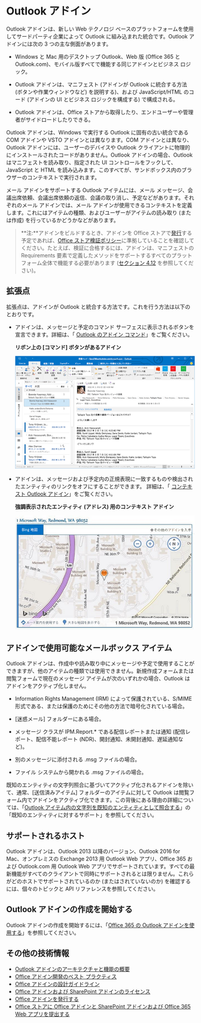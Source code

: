 
# <a name="outlook-add-ins"></a>Outlook アドイン

Outlook アドインは、新しい Web テクノロジ ベースのプラットフォームを使用してサードパーティ企業によって Outlook に組み込まれた統合です。Outlook アドインには次の 3 つの主な側面があります。


- Windows と Mac 用のデスクトップ Outlook、Web 版 (Office 365 と Outlook.com)、モバイル版すべてで機能する同じアドインとビジネス ロジック。
    
-  Outlook アドインは、マニフェスト (アドインが Outlook に統合する方法 (ボタンや作業ウィンドウなど) を説明する)、および JavaScript/HTML のコード (アドインの UI とビジネス ロジックを構成する) で構成される。
    
- Outlook アドインは、Office ストアから取得したり、エンドユーザーや管理者がサイドロードしたりできる。
    
Outlook アドインは、Windows で実行する Outlook に固有の古い統合である COM アドインや VSTO アドインとは異なります。COM アドインとは異なり、Outlook アドインには、ユーザーのデバイスや Outlook クライアントに物理的にインストールされたコードがありません。Outlook アドインの場合、Outlook はマニフェストを読み取り、指定された UI コントロールをフックして、JavaScript と HTML を読み込みます。このすべてが、サンドボックス内のブラウザーのコンテキストで実行されます。

メール アドインをサポートする Outlook アイテムには、メール メッセージ、会議出席依頼、会議出席依頼の返信、会議の取り消し、予定などがあります。それぞれのメール アドインでは、メール アドインが使用できるコンテキストを定義します。これにはアイテムの種類、およびユーザーがアイテムの読み取り (または作成) を行っているかどうかなどがあります。

>**注:**アドインをビルドするとき、アドインを Office ストアで[発行](../publish/publish.md)する予定であれば、[Office ストア検証ポリシー](https://msdn.microsoft.com/en-us/library/jj220035.aspx)に準拠していることを確認してください。たとえば、検証に合格するには、アドインは、マニフェストの Requirements 要素で定義したメソッドをサポートするすべてのプラットフォーム全体で機能する必要があります ([セクション 4.12](https://msdn.microsoft.com/en-us/library/jj220035.aspx#Anchor_3) を参照してください)。

## <a name="extension-points"></a>拡張点


拡張点は、アドインが Outlook と統合する方法です。これを行う方法は以下のとおりです。


- アドインは、メッセージと予定のコマンド サーフェスに表示されるボタンを宣言できます。詳細は、「 [Outlook のアドイン コマンド](../outlook/add-in-commands-for-outlook.md)」をご覧ください。
    
    **リボン上の [コマンド] ボタンがあるアドイン**

    ![アドイン コマンドの UI なし図形](../../images/41e46a9c-19ec-4ccc-98e6-a227283623d1.png)

- アドインは、メッセージおよび予定内の正規表現に一致するものや検出されたエンティティのリンクをオフにすることができます。 詳細は、「 [コンテキスト Outlook アドイン](../outlook/contextual-outlook-add-ins.md)」をご覧ください。
    
    **強調表示されたエンティティ (アドレス) 用のコンテキスト アドイン**

    ![カード内のコンテキスト アプリを示す](../../images/59bcabc2-7cb0-4b9b-bb9f-06089dca9c31.png)


## <a name="mailbox-items-available-to-add-ins"></a>アドインで使用可能なメールボックス アイテム


Outlook アドインは、作成中や読み取り中にメッセージや予定で使用することができますが、他のアイテムの種類では使用できません。新規作成フォームまたは閲覧フォームで現在のメッセージ アイテムが次のいずれかの場合、Outlook はアドインをアクティブ化しません。


- Information Rights Management (IRM) によって保護されている、S/MIME 形式である、または保護のためにその他の方法で暗号化されている場合。
    
- [迷惑メール] フォルダーにある場合。
    
- メッセージ クラスが IPM.Report.* である配信レポートまたは通知 (配信レポート、配信不能レポート (NDR)、開封通知、未開封通知、遅延通知など)。
    
- 別のメッセージに添付される .msg ファイルの場合。
    
- ファイル システムから開かれる .msg ファイルの場合。
    
既知のエンティティの文字列照合に基づいてアクティブ化されるアドインを除いて、通常、[送信済みアイテム] フォルダーのアイテムに対して Outlook は閲覧フォーム内でアドインをアクティブ化できます。この背後にある理由の詳細については、「[Outlook アイテム内の文字列を既知のエンティティとして照合する](../outlook/match-strings-in-an-item-as-well-known-entities.md)」の「既知のエンティティに対するサポート」を参照してください。


## <a name="supported-hosts"></a>サポートされるホスト


Outlook アドインは、Outlook 2013 以降のバージョン、Outlook 2016 for Mac、オンプレミスの Exchange 2013 用 Outlook Web アプリ、Office 365 および Outlook.com 用 Outlook Web アプリでサポートされています。すべての最新機能がすべてのクライアントで同時にサポートされるとは限りません。これらがどのホストでサポートされているのか (またはされていないのか) を確認するには、個々のトピックと API リファレンスを参照してください。


## <a name="get-started-building-outlook-add-ins"></a>Outlook アドインの作成を開始する


Outlook アドインの作成を開始するには、「[Office 365 の Outlook アドインを使用する](https://dev.outlook.com/MailAppsGettingStarted/GetStarted)」を参照してください。


## <a name="additional-resources"></a>その他の技術情報


- [Outlook アドインのアーキテクチャと機能の概要](../outlook/overview.md)
- [Office アドイン開発のベスト プラクティス](../../docs/overview/add-in-development-best-practices.md)
- [Office アドインの設計ガイドライン](../../docs/design/add-in-design.md)
- [Office アドインおよび SharePoint アドインのライセンス](http://msdn.microsoft.com/library/3e0e8ff6-66d6-44ff-b0c2-59108ebd9181%28Office.15%29.aspx)
- [Office アドインを発行する](../publish/publish.md)
- [Office ストアに Office アドインと SharePoint アドインおよび Office 365 Web アプリを提出する](http://msdn.microsoft.com/library/ff075782-1303-4517-91cc-b3d730e9b9ae%28Office.15%29.aspx)

